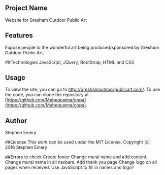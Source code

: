 ## Project Name
Website for Gresham Outdoor Public Art

## Features
Expose people to the wonderful art being produced/sponsored by Gresham Outdoor Public Art.

##Technologies
JavaScript, JQuery, BootStrap, HTML and CSS

## Usage
To view the site, you can go to http://greshamoutdoorpublicart.com/.
To use the code, you can clone the repository at [https://github.com/Mehequanna/gopa](https://github.com/Mehequanna/gopa).

## Author
Stephen Emery

##License
This work can be used under the MIT License.
Copyright (c) 2016 Stephen Emery

##Errors to check
Create footer
Change mural name and add content.
Change mural name in all navbars.
Add thank you page
Change logo on all pages when received.
Use JavaScript to fill in names and logo?
